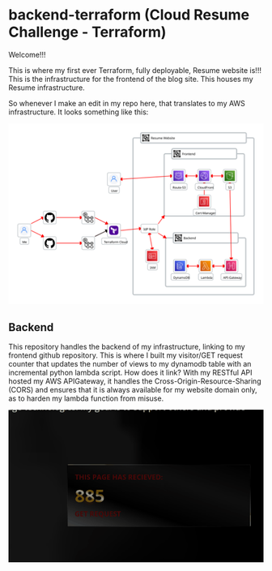# backend-terraform (Cloud Resume Challenge - Terraform)

Welcome!!!

This is where my first ever Terraform, fully deployable, Resume website is!!!
This is the infrastructure for the frontend of the blog site. This houses my Resume infrastructure.

So whenever I make an edit in my repo here, that translates to my AWS infrastructure. It looks something like this:

![Resume Website](resume-diagram-holori.svg)

## Backend

This repository handles the backend of my infrastructure, linking to my frontend github repository. This is where I built my visitor/GET request counter that updates the number of views to my dynamodb table with an incremental python lambda script. How does it link? With my RESTful API hosted my AWS APIGateway, it handles the Cross-Origin-Resource-Sharing (CORS) and ensures that it is always available for my website domain only, as to harden my lambda function from misuse.

![GET Request Counter](GET-counter.gif)